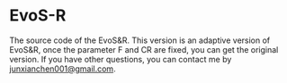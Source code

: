 # EvoS-R
The source code of the EvoS&amp;R.
This version is an adaptive version of EvoS&R, once the parameter F and CR are fixed, you can get the original version.
If you have other questions, you can contact me by junxianchen001@gmail.com.
